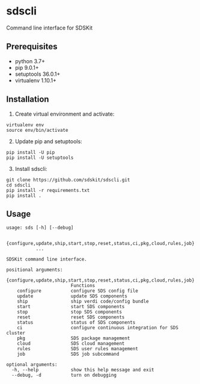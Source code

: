 # sdscli
Command line interface for SDSKit


## Prerequisites

- python 3.7+
- pip 9.0.1+
- setuptools 36.0.1+
- virtualenv 1.10.1+


## Installation

1. Create virtual environment and activate:
  ```
  virtualenv env
  source env/bin/activate
  ```

2. Update pip and setuptools:
  ```
  pip install -U pip
  pip install -U setuptools
  ```

3. Install sdscli:
  ```
  git clone https://github.com/sdskit/sdscli.git
  cd sdscli
  pip install -r requirements.txt
  pip install .
  ```

## Usage
```
usage: sds [-h] [--debug]
           
           {configure,update,ship,start,stop,reset,status,ci,pkg,cloud,rules,job}
           ...

SDSKit command line interface.

positional arguments:
  {configure,update,ship,start,stop,reset,status,ci,pkg,cloud,rules,job}
                        Functions
    configure           configure SDS config file
    update              update SDS components
    ship                ship verdi code/config bundle
    start               start SDS components
    stop                stop SDS components
    reset               reset SDS components
    status              status of SDS components
    ci                  configure continuous integration for SDS cluster
    pkg                 SDS package management
    cloud               SDS cloud management
    rules               SDS user rules management
    job                 SDS job subcommand

optional arguments:
  -h, --help            show this help message and exit
  --debug, -d           turn on debugging
```
